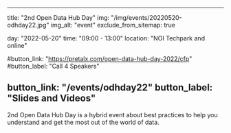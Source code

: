 

---
title: "2nd Open Data Hub Day"
img: "/img/events/20220520-odhday22.jpg"
img_alt: "event"
exclude_from_sitemap: true

day: "2022-05-20"
time: "09:00 - 13:00"
location: "NOI Techpark and online"

#button_link: "https://pretalx.com/open-data-hub-day-2022/cfp"
#button_label: "Call 4 Speakers"

button_link: "/events/odhday22"
button_label: "Slides and Videos"
---

2nd Open Data Hub Day is a hybrid event about best practices to help you understand and get the most out of the world of data.
